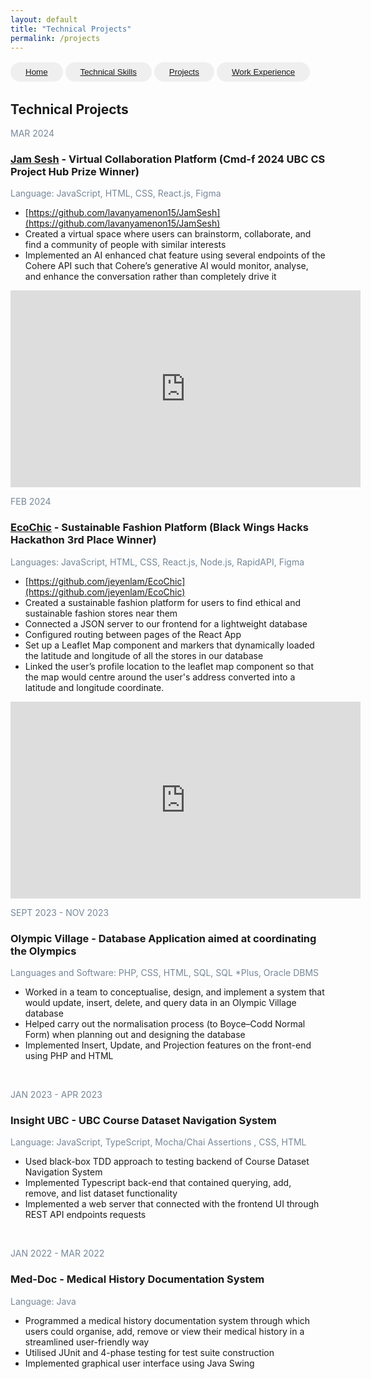 ```yaml
---
layout: default
title: "Technical Projects"
permalink: /projects
---
```


<button 
  style=
  "border-radius: 24px;
  color: #3c4043;
  padding: 8px 24px;
  border: none;
  margin-top: 2px;
  margin-bottom: 2px;"
  type="button"> <a href="https://lavanyamenon15.github.io"> Home </a> </button> 
<button 
  style=
  "border-radius: 24px;
  color: #3c4043;
  padding: 8px 24px;
  border: none;
  margin-top: 2px;
  margin-bottom: 2px;"
  type="button"> <a href="https://lavanyamenon15.github.io/technicalskills"> Technical Skills </a> </button> 
<button 
  style=
  "border-radius: 24px;
  color: #3c4043;
  padding: 8px 24px;
  border: none;
  margin-top: 2px;
  margin-bottom: 2px;"
  type="button"> <a href="https://lavanyamenon15.github.io/projects"> Projects </a> </button> 
<button 
  style=
  "border-radius: 24px;
  color: #3c4043;
  padding: 8px 24px;
  border: none;
  margin-top: 2px;
  margin-bottom: 2px;"
  type="button"> <a href="https://lavanyamenon15.github.io/workexperience"> Work Experience </a> </button> 
  
## Technical Projects 

<div>
<p style="color:LightSlateGray;"> MAR 2024 </p>
<h3> <a href="https://devpost.com/software/jamsesh">Jam Sesh</a> - Virtual Collaboration Platform (Cmd-f 2024 UBC CS Project Hub Prize Winner) </h3>
<p style="color:LightSlateGray;"> Language: JavaScript,  HTML, CSS, React.js, Figma </p>
</div>

- [https://github.com/lavanyamenon15/JamSesh](https://github.com/lavanyamenon15/JamSesh) 
- Created a virtual space where users can brainstorm, collaborate, and find a community of people with similar interests 
- Implemented an AI enhanced chat feature using several endpoints of the Cohere API such that Cohere’s generative AI would monitor, analyse, and enhance the conversation rather than completely drive it

<iframe width="560" height="315" src="https://www.youtube.com/embed/qv8qoIJTEUg?si=Jb2PBizBLQ1WB4Y2" title="YouTube video player" frameborder="0" allow="accelerometer; autoplay; clipboard-write; encrypted-media; gyroscope; picture-in-picture; web-share" referrerpolicy="strict-origin-when-cross-origin" allowfullscreen></iframe>

<br> 

<div>
<p style="color:LightSlateGray;"> FEB 2024 </p>
<h3><a href="https://devpost.com/software/ecochic-0denl7">EcoChic</a> - Sustainable Fashion Platform (Black Wings Hacks Hackathon 3rd Place Winner)</h3>
<p style="color:LightSlateGray;"> Languages: JavaScript,  HTML, CSS, React.js, Node.js, RapidAPI, Figma </p>
</div>

- [https://github.com/jeyenlam/EcoChic](https://github.com/jeyenlam/EcoChic) 
- Created a sustainable fashion platform for users to find ethical and sustainable fashion stores near them
- Connected a JSON server to our frontend for a lightweight database 
- Configured routing between pages of the React App 
- Set up a Leaflet Map component and markers that dynamically loaded the latitude and longitude of all the stores in our database 
- Linked the user’s profile location to the leaflet map component so that the map would centre around the user's address converted into a latitude and longitude coordinate.

<iframe width="560" height="315" src="https://www.youtube.com/embed/ykeLo7PApes?si=C9gIZjKoC_cJrTrg" title="YouTube video player" frameborder="0" allow="accelerometer; autoplay; clipboard-write; encrypted-media; gyroscope; picture-in-picture; web-share" referrerpolicy="strict-origin-when-cross-origin" allowfullscreen></iframe>

<br>

<div>
<p style="color:LightSlateGray;">SEPT 2023 - NOV 2023</p>
<h3>Olympic Village - Database Application aimed at coordinating the Olympics</h3>
<p style="color:LightSlateGray;">Languages and Software: PHP, CSS, HTML, SQL, SQL *Plus, Oracle DBMS</p>
</div>
  
- Worked in a team to conceptualise, design, and  implement a system that would update, insert, delete,  and query data in an Olympic Village database
- Helped carry out the normalisation process (to Boyce–Codd Normal Form) when planning out and designing the database 
- Implemented Insert, Update, and Projection features on the front-end using PHP and HTML 

<br>

<div>
<p style="color:LightSlateGray;"> JAN 2023 - APR 2023 </p>
<h3> Insight UBC - UBC Course Dataset Navigation  System </h3>
<p style="color:LightSlateGray;"> Language: JavaScript, TypeScript, Mocha/Chai Assertions , CSS, HTML </p>
</div>

- Used black-box TDD approach to testing backend of Course Dataset Navigation System
- Implemented Typescript back-end that contained querying, add, remove, and list dataset functionality 
- Implemented a web server that connected with the frontend UI through REST API endpoints requests  

<br> 

<div>
<p style="color:LightSlateGray;"> JAN 2022 - MAR 2022 </p>
<h3> Med-Doc - Medical History Documentation System </h3>
<p style="color:LightSlateGray;"> Language: Java </p>
</div>

- Programmed a medical history documentation system through which users could organise, add, remove or view their medical history in a streamlined user-friendly  way
- Utilised  JUnit and 4-phase testing for test suite construction 
- Implemented graphical user interface using Java Swing

<br>
